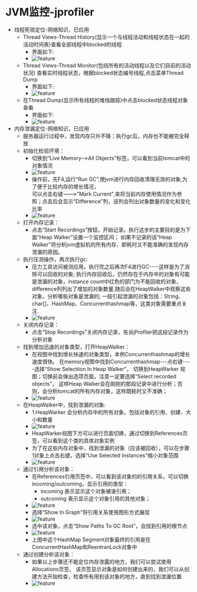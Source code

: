 # JVM监控-jprofiler
  * 线程死锁定位-网络知识，已应用
    * Thread Views-Thread History(显示一个与线程活动和线程状态在一起的活动时间表)查看全部线程中blocked的线程
        * 界面如下:
        * ![feature](https://github.com/linlin547/Performance_Analysis/blob/master/image/线程死锁图.png)
    * Thread Views-Thread Monitor(包括所有的活动线程以及它们目前的活动状况) 查看实时线程状态，根据blocked状态编号线程,点击菜单Thread Dump
        * 界面如下:
        * ![feature](https://github.com/linlin547/Performance_Analysis/blob/master/image/实时线程状态图.png)
    * 在Thread Dump(显示所有线程的堆栈跟踪)中点击blocked状态线程对象查看
        * 界面如下:
        * ![feature](https://github.com/linlin547/Performance_Analysis/blob/master/image/线程对象情况.png)
  * 内存泄漏定位-网络知识，已应用
    * 服务器运行过程中，发现内存只升不降；执行gc后，内存也不能被完全释放
    * 初始化检验环境：
        * 切换到“Live Memory-->All Objects”标签，可以看到当前tomcat中的对象情况
        * ![feature](https://github.com/linlin547/Performance_Analysis/blob/master/image/1.png)
        * 操作前，先F4,运行“Run GC”,使jvm进行内存回收清理无效的对象,为了便于比较内存的增长情况，</br>
        可以点击右键--->"Mark Current",来将当前内存使用情况作为参照；点击后会显示“Difference”列，该列会列出对象数量的变化和变化比率
        * ![feature](https://github.com/linlin547/Performance_Analysis/blob/master/image/2.png)
    * 打开内存记录： 
        * 点击“Start Recordings”按钮，开始记录。执行这步的主要目的是为下面“Heap Walker”设置一个监控区间；
          如果不记录的话“Heap Walker”将分析jvm虚拟机的所有内存，即耗时又不能准确的发现内存泄漏的原因。
    * 执行压测操作，再次执行gc:
        * 压力工具访问被测应用，执行完之后再次F4进行GC----这样是为了消除可以回收的对象;
          执行内存回收后，仍然存在于内存中的对象有可能是泄漏的对象，instance count中红色的部门为不能回收的对象，
          difference列列出了增加的对象数量,随后会在HeapWalker中观察这些对象，分析哪些对象是泄漏的;
          一般引起泄漏的对象包括：String、char[]、HashMap、Concurrenthashmap等，这类对象需要重点关注.
        * ![feature](https://github.com/linlin547/Performance_Analysis/blob/master/image/3.png)
    * 关闭内存记录：
        * 点击“Stop Recordings”关闭内存记录，告诉jProfiler把这段记录作为分析对象
    * 找到增加迅速的对象类型，打开HeapWalker：
        * 在视图中找到增长快速的对象类型，本例Concurrenthashmap的增长速度很快。
          在memory视图中找到Concurrenthashmap---点右键----选择“Show Selectiion In Heap Walker”，
          切换到HeapWarker 视图；切换前会弹出选项页面，注意一定要选择“Select recorded  objects”，
          这样Heap Walker会在刚刚的那段记录中进行分析；否则，会分析tomcat的所有内存对象，这样既耗时又不准确；
        * ![feature](https://github.com/linlin547/Performance_Analysis/blob/master/image/4.png)
    * 在HeapWalker中，找到泄漏的对象:
        * 1.HeapWarker 会分析内存中的所有对象，包括对象的引用、创建、大小和数量 
        * ![feature](https://github.com/linlin547/Performance_Analysis/blob/master/image/5.jpg)
        * HeapWarker视图下方可以进行页面切换，通过切换到References页签，可以看到这个类的具体对象实例
        * 为了在这些内存对象中，找到泄漏的对象（应该被回收），可以在步骤1对象上点击右键，选择“Use Selected Instances”缩小对象范围
        * ![feature](https://github.com/linlin547/Performance_Analysis/blob/master/image/6.jpg)
    * 通过引用分析该对象：
        * 在References引用页签中，可以看到该对象的的引用关系，可以切换incoming/outcoming，显示引用的类型：
            * incoming  表示显示这个对象被谁引用；
            * outcoming 表示显示这个对象引用的其他对象；
        * ![feature](https://github.com/linlin547/Performance_Analysis/blob/master/image/7.jpg)
        * 选择“Show In Graph”将引用关系使用图形方式展现
        * ![feature](https://github.com/linlin547/Performance_Analysis/blob/master/image/8.jpg)
        * 选中该对象，点击“Show Paths To GC Root”，会找到引用的根节点
        * ![feature](https://github.com/linlin547/Performance_Analysis/blob/master/image/9.jpg)
        * 上图中这个HashMap Segment对象最终的引用是在ConcurrentHashMap和ReentranLock对象中
    * 通过创建分析该对象：
        * 如果以上步骤还不能定位内存泄露的地方，我们可以尝试使用Allocations页签，
        该页签显示对象是如何创建出来的，我们可以从创建方法开始检查，检查所有用到该对象的地方，直到找到泄漏位置
        * ![feature](https://github.com/linlin547/Performance_Analysis/blob/master/image/10.jpg)
        
    